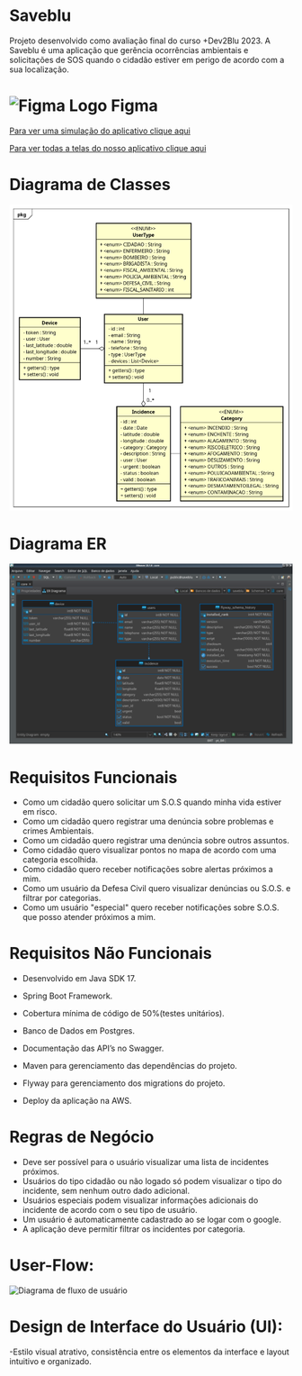 # Saveblu 

Projeto desenvolvido como avaliação final do curso +Dev2Blu 2023. A Saveblu é uma aplicação
que gerência ocorrências ambientais e solicitações de SOS quando o cidadão estiver em perigo de acordo com a sua localização.

# <img src="https://upload.wikimedia.org/wikipedia/commons/3/33/Figma-logo.svg" alt="Figma Logo" width="30" height="30"/> Figma

[Para ver uma simulação do aplicativo clique aqui](https://www.figma.com/proto/CEcNU5FwVZSpT18mN2P2OE/SAVEBLU?type=design&node-id=1-2&scaling=scale-down&page-id=0%3A1&starting-point-node-id=1%3A2)

[Para ver todas a telas do nosso aplicativo clique aqui](https://www.figma.com/file/CEcNU5FwVZSpT18mN2P2OE/SAVEBLU?type=design&node-id=0-1&mode=design)

# Diagrama de Classes

![Diagrama de Classes](https://github.com/Devs2Blu-Avengers/Saveblu-Api/raw/main/documentation/Class%20Diagram.png)

# Diagrama ER



![Diagrama ER](https://github.com/Devs2Blu-Avengers/Saveblu-Api/raw/main/documentation/DiagramaER.png)

# Requisitos Funcionais

- Como um cidadão quero solicitar um S.O.S quando minha vida estiver em risco.
- Como um cidadão quero registrar uma denúncia sobre problemas e crimes Ambientais.
- Como um cidadão quero registrar uma denúncia sobre outros assuntos.
- Como cidadão quero visualizar pontos no mapa de acordo com uma categoria escolhida.
- Como cidadão quero receber notificações sobre alertas próximos a mim.
- Como um usuário da Defesa Civil quero visualizar denúncias ou S.O.S. e filtrar por categorias. 
- Como um usuário "especial" quero receber notificações sobre S.O.S. que posso atender próximos a mim.

# Requisitos Não Funcionais

- Desenvolvido em Java SDK 17.

- Spring Boot Framework.

- Cobertura mínima de código de 50%(testes unitários).

- Banco de Dados em Postgres.

- Documentação das API’s no Swagger.

- Maven para gerenciamento das dependências do projeto.
- Flyway para gerenciamento dos migrations do projeto.

- Deploy da aplicação na AWS.

# Regras de Negócio

- Deve ser possível para o usuário visualizar uma lista de incidentes próximos.
- Usuários do tipo cidadão ou não logado só podem visualizar o tipo do incidente, sem nenhum outro dado adicional.
- Usuários especiais podem visualizar informações adicionais do incidente de acordo com o seu tipo de usuário.
- Um usuário é automaticamente cadastrado ao se logar com o google.
- A aplicação deve permitir filtrar os incidentes por categoria.

# User-Flow: 
![Diagrama de fluxo de usuário](https://github.com/Devs2Blu-Avengers/Prototipacao/assets/99457651/0367e587-4d24-46d1-b18d-32b51104aa8f)

# Design de Interface do Usuário (UI):
-Estilo visual atrativo, consistência entre os elementos da interface e layout intuitivo e organizado.


